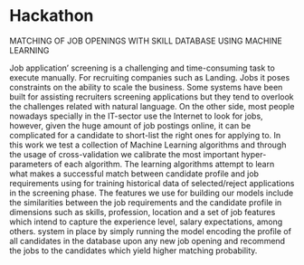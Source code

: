 # Hackathon
MATCHING OF JOB OPENINGS WITH SKILL DATABASE USING MACHINE LEARNING

Job application’ screening is a challenging and time-consuming task to execute manually. For recruiting companies such as Landing. Jobs it poses constraints on the ability to scale the business. Some systems have been built for assisting recruiters screening applications but they tend to overlook the challenges related with natural language. On the other side, most people nowadays specially in the IT-sector use the Internet to look for jobs, however, given the huge amount of job postings online, it can be complicated for a candidate to short-list the right ones for applying to. In this work we test a collection of Machine Learning algorithms and through the usage of cross-validation we calibrate the most important hyper-parameters of each algorithm. The learning algorithms attempt to learn what makes a successful match between candidate profile and job requirements using for training historical data of selected/reject applications in the screening phase. The features we use for building our models include the similarities between the job requirements and the candidate profile in dimensions such as skills, profession, location and a set of job features which intend to capture the experience level, salary expectations, among others. system in place by simply running the model encoding the profile of all candidates in the database upon any new job opening and recommend the jobs to the candidates which yield higher matching probability.
